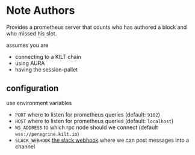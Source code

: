 # Note Authors

Provides a prometheus server that counts who has authored a block and who missed his slot.

assumes you are

* connecting to a KILT chain
* using AURA
* having the session-pallet

## configuration

use environment variables

* `PORT` where to listen for prometheus queries (default: `9102`)
* `HOST` where to listen for prometheus queries (default: `localhost`)
* `WS_ADDRESS` to which rpc node should we connect (default `wss://peregrine.kilt.io`)
* `SLACK_WEBHOOK` [the slack webhook](https://api.slack.com/messaging/webhooks) where we can post messages into a channel
